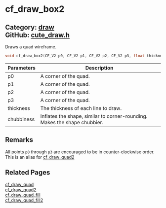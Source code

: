 [//]: # (This file is automatically generated by Cute Framework's docs parser.)
[//]: # (Do not edit this file by hand!)
[//]: # (See: https://github.com/RandyGaul/cute_framework/blob/master/samples/docs_parser.cpp)
[](../header.md ':include')

# cf_draw_box2

Category: [draw](/api_reference?id=draw)  
GitHub: [cute_draw.h](https://github.com/RandyGaul/cute_framework/blob/master/include/cute_draw.h)  
---

Draws a quad wireframe.

```cpp
void cf_draw_box2(CF_V2 p0, CF_V2 p1, CF_V2 p2, CF_V2 p3, float thickness, float chubbiness)
```

Parameters | Description
--- | ---
p0 | A corner of the quad.
p1 | A corner of the quad.
p2 | A corner of the quad.
p3 | A corner of the quad.
thickness | The thickness of each line to draw.
chubbiness | Inflates the shape, similar to corner-rounding. Makes the shape chubbier.

## Remarks

All points `p0` through `p3` are encouraged to be in counter-clockwise order. This is an alias for [cf_draw_quad2](/draw/cf_draw_quad2.md)

## Related Pages

[cf_draw_quad](/draw/cf_draw_quad.md)  
[cf_draw_quad2](/draw/cf_draw_quad2.md)  
[cf_draw_quad_fill](/draw/cf_draw_quad_fill.md)  
[cf_draw_quad_fill2](/draw/cf_draw_quad_fill2.md)  
